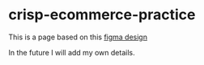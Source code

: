 # crisp-ecommerce-practice

This is a page based on this [figma design](https://www.figma.com/community/file/1020672355635265072/Crisp-Ecommerce-Theme)

In the future I will add my own details.
